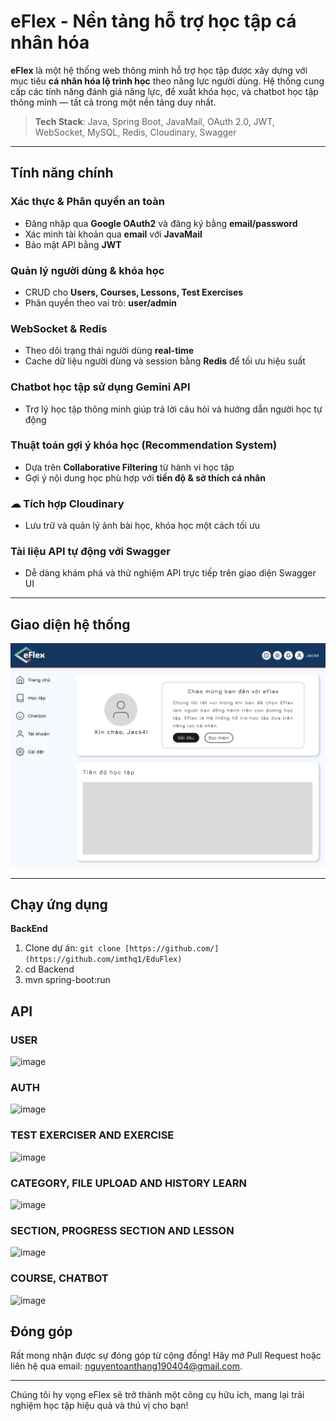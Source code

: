 # eFlex - Nền tảng hỗ trợ học tập cá nhân hóa

**eFlex** là một hệ thống web thông minh hỗ trợ học tập được xây dựng với mục tiêu **cá nhân hóa lộ trình học** theo năng lực người dùng. Hệ thống cung cấp các tính năng đánh giá năng lực, đề xuất khóa học, và chatbot học tập thông minh — tất cả trong một nền tảng duy nhất.

> **Tech Stack**: Java, Spring Boot, JavaMail, OAuth 2.0, JWT, WebSocket, MySQL, Redis, Cloudinary, Swagger

---

##  Tính năng chính

###  Xác thực & Phân quyền an toàn
-  Đăng nhập qua **Google OAuth2** và đăng ký bằng **email/password**
-  Xác minh tài khoản qua **email** với **JavaMail**
-  Bảo mật API bằng **JWT**

###  Quản lý người dùng & khóa học
-  CRUD cho **Users, Courses, Lessons, Test Exercises**
-  Phân quyền theo vai trò: **user/admin**

###  WebSocket & Redis
-  Theo dõi trạng thái người dùng **real-time**
-  Cache dữ liệu người dùng và session bằng **Redis** để tối ưu hiệu suất

###  Chatbot học tập sử dụng Gemini API
-  Trợ lý học tập thông minh giúp trả lời câu hỏi và hướng dẫn người học tự động

###  Thuật toán gợi ý khóa học (Recommendation System)
-  Dựa trên **Collaborative Filtering** từ hành vi học tập
-  Gợi ý nội dung học phù hợp với **tiến độ & sở thích cá nhân**

### ☁ Tích hợp Cloudinary
-  Lưu trữ và quản lý ảnh bài học, khóa học một cách tối ưu

###  Tài liệu API tự động với Swagger
-  Dễ dàng khám phá và thử nghiệm API trực tiếp trên giao diện Swagger UI


---

##  Giao diện hệ thống

![eFlex Screenshot](./HomePage.png)

---
##  Chạy ứng dụng 
**BackEnd**
1. Clone dự án: `git clone [https://github.com/](https://github.com/imthq1/EduFlex)`
2. cd Backend
3. mvn spring-boot:run


## API 
### USER
![image](https://github.com/user-attachments/assets/d7166c30-8b97-4d8c-bc35-fddcdccd4240)

### AUTH
![image](https://github.com/user-attachments/assets/c78869ee-dceb-4b68-879b-9b4e5a30cff7)
### TEST EXERCISER AND EXERCISE
![image](https://github.com/user-attachments/assets/e4840d0a-dd15-4f3e-b0fb-a5d8c6604877)
### CATEGORY, FILE UPLOAD AND HISTORY LEARN
![image](https://github.com/user-attachments/assets/32fb178c-fed5-4bfa-9234-31c5d13e2310)
### SECTION, PROGRESS SECTION AND LESSON
![image](https://github.com/user-attachments/assets/6e23262f-a2dd-4ced-9393-2e5ced13c2ee)
### COURSE, CHATBOT
![image](https://github.com/user-attachments/assets/7391c50a-ddea-476c-86dc-72527d5b5b79)

##  Đóng góp
Rất mong nhận được sự đóng góp từ cộng đồng! Hãy mở Pull Request hoặc liên hệ qua email: nguyentoanthang190404@gmail.com.

---

Chúng tôi hy vọng eFlex sẽ trở thành một công cụ hữu ích, mang lại trải nghiệm học tập hiệu quả và thú vị cho bạn!
